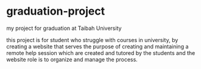 # graduation-project
my project for graduation at Taibah University 

this project is for student who struggle with courses in university, by creating a website that serves the purpose of creating and maintaining a remote help session which are created and tutored by the students and the website role is to organize and manage the process.
